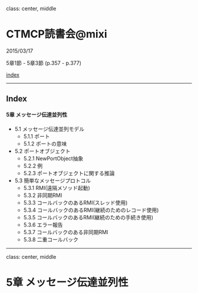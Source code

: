 class: center, middle

# CTMCP読書会@mixi

2015/03/17

5章1節 - 5章3節 (p.357 - p.377)

[index](http://memerelics.github.io/ctmcp/)

---

## Index

#### 5章 メッセージ伝達並列性

* 5.1 メッセージ伝達並列モデル
    * 5.1.1 ポート
    * 5.1.2 ポートの意味
* 5.2 ポートオブジェクト
    * 5.2.1 NewPortObject抽象
    * 5.2.2 例
    * 5.2.3 ポートオブジェクトに関する推論
* 5.3 簡単なメッセージプロトコル
    * 5.3.1 RMI(遠隔メソッド起動)
    * 5.3.2 非同期RMI
    * 5.3.3 コールバックのあるRMI(スレッド使用)
    * 5.3.4 コールバックのあるRMI(継続のためのレコード使用)
    * 5.3.5 コールバックのあるRMI(継続のための手続き使用)
    * 5.3.6 エラー報告
    * 5.3.7 コールバックのある非同期RMI
    * 5.3.8 二重コールバック

---

class: center, middle

# 5章 メッセージ伝達並列性

